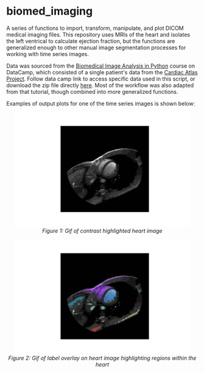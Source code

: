 # biomed_imaging
A series of functions to import, transform, manipulate, and plot DICOM medical imaging files. This repository uses MRIs of the heart and isolates the left ventrical to calculate ejection fraction, but the functions are generalized enough to other manual image segmentation processes for working with time series images. 

Data was sourced from the [Biomedical Image Analysis in Python](https://app.datacamp.com/learn/courses/biomedical-image-analysis-in-python) course on DataCamp, which consisted of a single patient's data from the [Cardiac Atlas Project](http://www.cardiacatlas.org/studies/sunnybrook-cardiac-data/). Follow data camp link to access specific data used in this script, or download the zip file directly [here](https://assets.datacamp.com/production/repositories/2085/datasets/fabaa1f1675549d624eb8f5d1bc94e0b11e30a8e/sunnybrook-cardiac-mr.zip). Most of the workflow was also adapted from that tutorial, though combined into more generalized functions.

Examples of output plots for one of the time series images is shown below:

<p align="center">
 <img src="/DCM2001_005.gif" height="300" width="460"/>
    <br>
    <em>Figure 1: Gif of contrast highlighted heart image</em>
</p>

<p align="center">
 <img src="/overlaygif_05.gif" height="300" width="460"/>
    <br>
    <em>Figure 2: Gif of label overlay on heart image highlighting regions within the heart</em>
</p>

